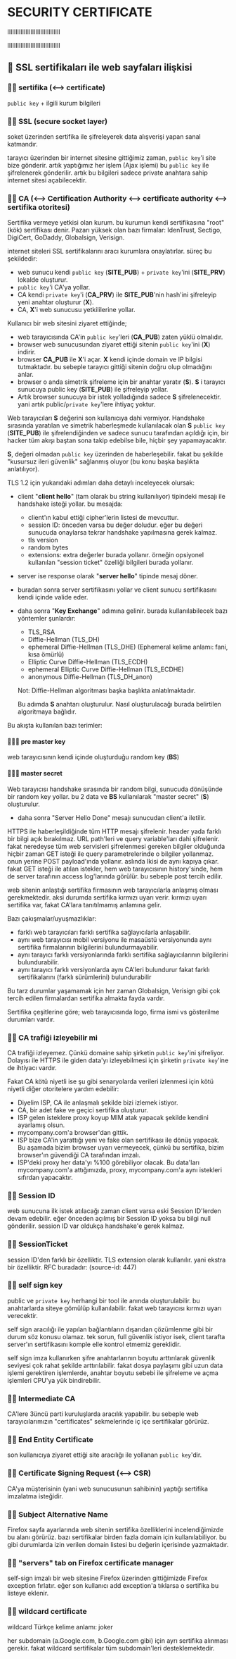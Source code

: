 # SECURITY CERTIFICATE

IIIIIIIIIIIIIIIIIIIIIIIIIIIIIIII

IIIIIIIIIIIIIIIIIIIIIIIIIIIIIIII

## 📌 SSL sertifikaları ile web sayfaları ilişkisi

### 📌📌 sertifika (⟷ certificate)

`public key` + ilgili kurum bilgileri

### 📌📌 SSL (secure socket layer)

soket üzerinden sertifika ile şifreleyerek data alışverişi yapan sanal katmandır.

tarayıcı üzerinden bir internet sitesine gittiğimiz zaman, `public key`'i site bize gönderir. artık yaptığımız her işlem (Ajax işlemi) bu `public key` ile şifrelenerek gönderilir. artık bu bilgileri sadece private anahtara sahip internet sitesi açabilecektir.

### 📌📌 CA (⟷ Certification Authority ⟷ certificate authority ⟷ sertifika otoritesi)

Sertifika vermeye yetkisi olan kurum. bu kurumun kendi sertifikasına "root" (kök) sertifikası denir. Pazarı yüksek olan bazı firmalar: IdenTrust, Sectigo, DigiCert, GoDaddy, Globalsign, Verisign.

internet siteleri SSL sertifikalarını aracı kurumlara onaylatırlar. süreç bu şekildedir:

- web sunucu kendi `public key` (__SITE_PUB__) + `private key`'ini (__SITE_PRV__) lokalde oluşturur.
- `public key`'i CA'ya yollar.
- CA kendi `private key`'i (__CA_PRV__) ile __SITE_PUB__'nin hash'ini şifreleyip yeni anahtar oluşturur (__X__).
- CA, __X__'i web sunucusu yetkililerine yollar.

Kullanıcı bir web sitesini ziyaret ettiğinde;

- web tarayıcısında CA'in `public key`'leri (__CA_PUB__) zaten yüklü olmalıdır.
- browser web sunucusundan ziyaret ettiği sitenin `public key`'ini (__X__) indirir.
- browser __CA_PUB__ ile __X__'i açar. __X__ kendi içinde domain ve IP bilgisi tutmaktadır. bu sebeple tarayıcı gittiği sitenin doğru olup olmadığını anlar.
- browser o anda simetrik şifreleme için bir anahtar yaratır (__S__). __S__ i tarayıcı sunucuya public key (__SITE_PUB__) ile şifreleyip yollar.
- Artık browser sunucuya bir istek yolladığında sadece __S__ şifrelenecektir. yani artık public/`private key`'lere ihtiyaç yoktur.

Web tarayıcıları __S__ değerini son kullanıcıya dahi vermiyor. Handshake sırasında yaratılan ve simetrik haberleşmede kullanılacak olan __S__ `public key` (__SITE_PUB__) ile şifrelendiğinden ve sadece sunucu tarafından açıldığı için, bir hacker tüm akışı baştan sona takip edebilse bile, hiçbir şey yapamayacaktır.

__S__, değeri olmadan `public key` üzerinden de haberleşebilir. fakat bu şekilde "kusursuz ileri güvenlik" sağlanmış oluyor (bu konu başka başlıkta anlatılıyor).

TLS 1.2 için yukarıdaki adımları daha detaylı inceleyecek olursak:

- client "__client hello__" (tam olarak bu string kullanılıyor) tipindeki mesajı ile handshake isteği yollar. bu mesajda:
  - client'ın kabul ettiği cipher'lerin listesi de mevcuttur.
  - session ID: önceden varsa bu değer doludur. eğer bu değeri sunucuda onaylarsa tekrar handshake yapılmasına gerek kalmaz.
  - tls version
  - random bytes
  - extensions: extra değerler burada yollanır. örneğin opsiyonel kullanılan "session ticket" özelliği bilgileri burada yollanır.

- server ise response olarak "__server hello__" tipinde mesaj döner.

- buradan sonra server sertifikasını yollar ve client sunucu sertifikasını kendi içinde valide eder.

- daha sonra "__Key Exchange__" adımına gelinir. burada kullanılabilecek bazı yöntemler şunlardır:
  - TLS_RSA
  - Diffie-Hellman (TLS_DH)
  - ephemeral Diffie-Hellman (TLS_DHE) (Ephemeral kelime anlamı: fani, kısa ömürlü)
  - Elliptic Curve Diffie-Hellman (TLS_ECDH)
  - ephemeral Elliptic Curve Diffie-Hellman (TLS_ECDHE)
  - anonymous Diffie-Hellman (TLS_DH_anon)

  Not: Diffie-Hellman algoritması başka başlıkta anlatılmaktadır.

  Bu adımda __S__ anahtarı oluşturulur. Nasıl oluşturulacağı burada belirtilen algoritmaya bağlıdır.

Bu akışta kullanılan bazı terimler:

#### 📌📌📌 pre master key

web tarayıcısının kendi içinde oluşturduğu random key (__BS__)

#### 📌📌📌 master secret

Web tarayıcısı handshake sırasında bir random bilgi, sunucuda dönüşünde bir random key yollar. bu 2 data ve __BS__ kullanılarak "master secret" (__S__) oluşturulur.

- daha sonra "Server Hello Done" mesajı sunucudan client'a iletilir.

HTTPS ile haberleşildiğinde tüm HTTP mesajı şifrelenir. header yada farklı bir bilgi açık bırakılmaz. URL path'leri ve query variable'ları dahi şifrelenir. fakat neredeyse tüm web servisleri şifrelenmesi gereken bilgiler olduğunda hiçbir zaman GET isteği ile query parametrelerinde o bilgiler yollanmaz. onun yerine POST payload'ında yollanır. aslında Ikisi de aynı kapıya çıkar. fakat GET isteği ile atılan istekler, hem web tarayıcısının history'sinde, hem de server tarafının access log'larında görülür. bu sebeple post tercih edilir.

web sitenin anlaştığı sertifika firmasının web tarayıcılarla anlaşmış olması gerekmektedir. aksi durumda sertifika kırmızı uyarı verir. kırmızı uyarı sertifika var, fakat CA'lara tanıtılmamış anlamına gelir.

Bazı çakışmalar/uyuşmazlıklar:

- farklı web tarayıcıları farklı sertifika sağlayıcılarla anlaşabilir.
- aynı web tarayıcısı mobil versiyonu ile masaüstü versiyonunda aynı sertifika firmalarının bilgilerini bulundurmayabilir.
- aynı tarayıcı farklı versiyonlarında farklı sertifika sağlayıcılarının bilgilerini bulundurabilir.
- aynı tarayıcı farklı versiyonlarda aynı CA'leri bulundurur fakat farklı sertifikalarını  (farklı sürümlerini) bulundurabilir

Bu tarz durumlar yaşamamak için her zaman Globalsign, Verisign gibi çok tercih edilen firmalardan sertifika almakta fayda vardır.

Sertifika çeşitlerine göre; web tarayıcısında logo, firma ismi vs gösterilme durumları vardır.

### 📌📌 CA trafiği izleyebilir mi

CA trafiği izleyemez. Çünkü domaine sahip şirketin `public key`'ini şifreliyor. Dolayısı ile HTTPS ile giden data'yı izleyebilmesi için şirketin `private key`'ine de ihtiyacı vardır.

Fakat CA kötü niyetli ise şu gibi senaryolarda verileri izlenmesi için kötü niyetli diğer otoritelere yardım edebilir:

- Diyelim ISP, CA ile anlaşmalı şekilde bizi izlemek istiyor.
- CA, bir adet fake ve geçici sertifika oluşturur.
- ISP gelen isteklere proxy koyup MIM atak yapacak şekilde kendini ayarlamış olsun.
- mycompany.com'a browser'dan gittik.
- ISP bize CA'in yarattığı yeni ve fake olan sertifikası ile dönüş yapacak. Bu aşamada bizim browser uyarı vermeyecek, çünkü bu sertifika, bizim browser'ın güvendiği CA tarafından imzalı.
- ISP'deki proxy her data'yı %100 görebiliyor olacak. Bu data'ları mycompany.com'a attığımızda, proxy, mycompany.com'a aynı istekleri sıfırdan yapacaktır.

### 📌📌 Session ID

web sunucuna ilk istek atılacağı zaman client varsa eski Session ID'lerden devam edebilir. eğer önceden açılmış bir Session ID yoksa bu bilgi null gönderilir. session ID var oldukça handshake'e gerek kalmaz.

### 📌📌 SessionTicket

session ID'den farklı bir özelliktir. TLS extension olarak kullanılır. yani ekstra bir özelliktir. RFC buradadır: (source-id: 447)

### 📌📌 self sign key

public ve `private key` herhangi bir tool ile anında oluşturulabilir. bu anahtarlarda siteye gömülüp kullanılabilir. fakat web tarayıcısı kırmızı uyarı verecektir.

self sign aracılığı ile yapılan bağlantıların dışarıdan çözümlenme gibi bir durum söz konusu olamaz. tek sorun, full güvenlik istiyor isek, client tarafta server'ın sertifikasını komple elle kontrol etmemiz gereklidir.

self sign imza kullanırken şifre anahtarlarının boyutu arttırılarak güvenlik seviyesi çok rahat şekilde arttırılabilir. fakat dosya paylaşımı gibi uzun data işlemi gerektiren işlemlerde, anahtar boyutu sebebi ile şifreleme ve açma işlemleri CPU'ya yük bindirebilir.

### 📌📌 Intermediate CA

CA'lere 3üncü parti kuruluşlarda aracılık yapabilir. bu sebeple web tarayıcılarımızın "certificates" sekmelerinde iç içe sertifikalar görürüz.

### 📌📌 End Entity Certificate

son kullanıcıya ziyaret ettiği site aracılığı ile yollanan `public key`'dir.

### 📌📌 Certificate Signing Request (⟷ CSR)

CA'ya müşterisinin (yani web sunucusunun sahibinin) yaptığı sertifika imzalatma isteğidir.

### 📌📌 Subject Alternative Name

Firefox sayfa ayarlarında web sitenin sertifika özelliklerini incelendiğimizde bu alanı görürüz. bazı sertifikalar birden fazla domain için kullanılabiliyor. bu gibi durumlarda izin verilen domain listesi bu değerin içerisinde yazmaktadır.

### 📌📌 "servers" tab on Firefox certificate manager

self-sign imzalı bir web sitesine Firefox üzerinden gittiğimizde Firefox exception fırlatır. eğer son kullanıcı add exception'a tıklarsa o sertifika bu listeye eklenir.

### 📌📌 wildcard certificate

wildcard Türkçe kelime anlamı: joker

her subdomain (a.Google.com, b.Google.com gibi) için ayrı sertifika alınması gerekir. fakat wildcard sertifikalar tüm subdomain'leri desteklemektedir.
